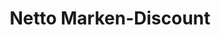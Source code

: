 ---
title: "Netto Marken-Discount"
url: /hamburg/netto-marken-discount-alsterkrugchaussee/
shop: Supermarkt
---